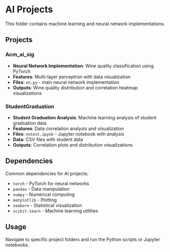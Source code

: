 # AI Projects

This folder contains machine learning and neural network implementations.

## Projects

### Acm_ai_sig
- **Neural Network Implementation**: Wine quality classification using PyTorch
- **Features**: Multi-layer perceptron with data visualization
- **Files**: `nn.py` - main neural network implementation
- **Outputs**: Wine quality distribution and correlation heatmap visualizations

### StudentGraduation  
- **Student Graduation Analysis**: Machine learning analysis of student graduation data
- **Features**: Data correlation analysis and visualization
- **Files**: `nntest.ipynb` - Jupyter notebook with analysis
- **Data**: CSV files with student data
- **Outputs**: Correlation plots and distribution visualizations

## Dependencies

Common dependencies for AI projects:
- `torch` - PyTorch for neural networks
- `pandas` - Data manipulation
- `numpy` - Numerical computing
- `matplotlib` - Plotting
- `seaborn` - Statistical visualization
- `scikit-learn` - Machine learning utilities

## Usage

Navigate to specific project folders and run the Python scripts or Jupyter notebooks.

